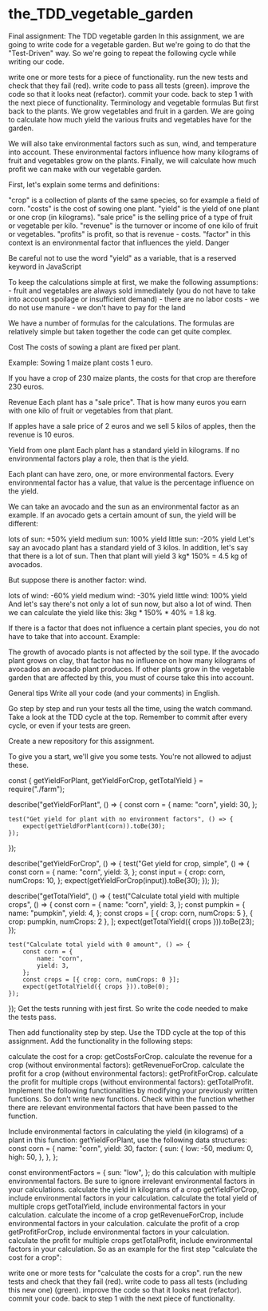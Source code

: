 # the_TDD_vegetable_garden
Final assignment: The TDD vegetable garden
In this assignment, we are going to write code for a vegetable garden. But we're going to do that the "Test-Driven" way. So we're going to repeat the following cycle while writing our code.

write one or more tests for a piece of functionality.
run the new tests and check that they fail (red).
write code to pass all tests (green).
improve the code so that it looks neat (refactor).
commit your code.
back to step 1 with the next piece of functionality.
Terminology and vegetable formulas
But first back to the plants. We grow vegetables and fruit in a garden. We are going to calculate how much yield the various fruits and vegetables have for the garden.

We will also take environmental factors such as sun, wind, and temperature into account. These environmental factors influence how many kilograms of fruit and vegetables grow on the plants. Finally, we will calculate how much profit we can make with our vegetable garden.

First, let's explain some terms and definitions:

"crop" is a collection of plants of the same species, so for example a field of corn.
"costs" is the cost of sowing one plant.
"yield" is the yield of one plant or one crop (in kilograms).
"sale price" is the selling price of a type of fruit or vegetable per kilo.
"revenue" is the turnover or income of one kilo of fruit or vegetables.
"profits" is profit, so that is revenue - costs.
"factor" in this context is an environmental factor that influences the yield.
Danger

Be careful not to use the word "yield" as a variable, that is a reserved keyword in JavaScript

To keep the calculations simple at first, we make the following assumptions: - fruit and vegetables are always sold immediately (you do not have to take into account spoilage or insufficient demand) - there are no labor costs - we do not use manure - we don't have to pay for the land

We have a number of formulas for the calculations. The formulas are relatively simple but taken together the code can get quite complex.

Cost
The costs of sowing a plant are fixed per plant.

Example: Sowing 1 maize plant costs 1 euro.

If you have a crop of 230 maize plants, the costs for that crop are therefore 230 euros.

Revenue
Each plant has a "sale price". That is how many euros you earn with one kilo of fruit or vegetables from that plant.

If apples have a sale price of 2 euros and we sell 5 kilos of apples, then the revenue is 10 euros.

Yield from one plant
Each plant has a standard yield in kilograms. If no environmental factors play a role, then that is the yield.

Each plant can have zero, one, or more environmental factors. Every environmental factor has a value, that value is the percentage influence on the yield.

We can take an avocado and the sun as an environmental factor as an example. If an avocado gets a certain amount of sun, the yield will be different:

lots of sun: +50% yield
medium sun: 100% yield
little sun: -20% yield
Let's say an avocado plant has a standard yield of 3 kilos. In addition, let's say that there is a lot of sun. Then that plant will yield 3 kg* 150% = 4.5 kg of avocados.

But suppose there is another factor: wind.

lots of wind: -60% yield
medium wind: -30% yield
little wind: 100% yield
And let's say there's not only a lot of sun now, but also a lot of wind. Then we can calculate the yield like this: 3kg * 150% * 40% = 1.8 kg.

If there is a factor that does not influence a certain plant species, you do not have to take that into account. Example:

The growth of avocado plants is not affected by the soil type. If the avocado plant grows on clay, that factor has no influence on how many kilograms of avocados an avocado plant produces. If other plants grow in the vegetable garden that are affected by this, you must of course take this into account.

General tips
Write all your code (and your comments) in English.

Go step by step and run your tests all the time, using the watch command. Take a look at the TDD cycle at the top. Remember to commit after every cycle, or even if your tests are green.

Create a new repository for this assignment.

To give you a start, we'll give you some tests. You're not allowed to adjust these.

const { getYieldForPlant, getYieldForCrop, getTotalYield } = require("./farm");

describe("getYieldForPlant", () => {
    const corn = {
        name: "corn",
        yield: 30,
    };

    test("Get yield for plant with no environment factors", () => {
        expect(getYieldForPlant(corn)).toBe(30);
    });
});

describe("getYieldForCrop", () => {
    test("Get yield for crop, simple", () => {
        const corn = {
            name: "corn",
            yield: 3,
        };
        const input = {
            crop: corn,
            numCrops: 10,
        };
        expect(getYieldForCrop(input)).toBe(30);
    });
});

describe("getTotalYield", () => {
    test("Calculate total yield with multiple crops", () => {
        const corn = {
            name: "corn",
            yield: 3,
        };
        const pumpkin = {
            name: "pumpkin",
            yield: 4,
        };
        const crops = [
            { crop: corn, numCrops: 5 },
            { crop: pumpkin, numCrops: 2 },
        ];
        expect(getTotalYield({ crops })).toBe(23);
    });

    test("Calculate total yield with 0 amount", () => {
        const corn = {
            name: "corn",
            yield: 3,
        };
        const crops = [{ crop: corn, numCrops: 0 }];
        expect(getTotalYield({ crops })).toBe(0);
    });
});
Get the tests running with jest first. So write the code needed to make the tests pass.

Then add functionality step by step. Use the TDD cycle at the top of this assignment. Add the functionality in the following steps:

calculate the cost for a crop: getCostsForCrop.
calculate the revenue for a crop (without environmental factors): getRevenueForCrop.
calculate the profit for a crop (without environmental factors): getProfitForCrop.
calculate the profit for multiple crops (without environmental factors): getTotalProfit.
Implement the following functionalities by modifying your previously written functions.
So don't write new functions. Check within the function whether there are relevant environmental factors that have been passed to the function.

Include environmental factors in calculating the yield (in kilograms) of a plant in this function: getYieldForPlant, use the following data structures:
const corn = {
name: "corn",
yield: 30,
factor: {
    sun: {
    low: -50,
    medium: 0,
    high: 50,
    },
},
};

const environmentFactors = {
sun: "low",
};
do this calculation with multiple environmental factors.
Be sure to ignore irrelevant environmental factors in your calculations.
calculate the yield in kilograms of a crop getYieldForCrop, include environmental factors in your calculation.
calculate the total yield of multiple crops getTotalYield, include environmental factors in your calculation.
calculate the income of a crop getRevenueForCrop, include environmental factors in your calculation.
calculate the profit of a crop getProfitForCrop, include environmental factors in your calculation.
calculate the profit for multiple crops getTotalProfit, include environmental factors in your calculation.
So as an example for the first step "calculate the cost for a crop":

write one or more tests for "calculate the costs for a crop".
run the new tests and check that they fail (red).
write code to pass all tests (including this new one) (green).
improve the code so that it looks neat (refactor).
commit your code.
back to step 1 with the next piece of functionality.
